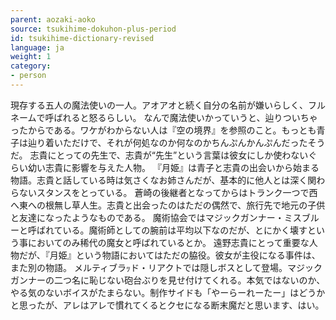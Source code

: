 ```yaml
---
parent: aozaki-aoko
source: tsukihime-dokuhon-plus-period
id: tsukihime-dictionary-revised
language: ja
weight: 1
category:
- person
---
```


現存する五人の魔法使いの一人。アオアオと続く自分の名前が嫌いらしく、フルネームで呼ばれると怒るらしい。
なんで魔法使いかっていうと、辿りついちゃったからである。ワケがわからない人は『空の境界』を参照のこと。もっとも青子は辿り着いただけで、それが何処なのか何なのかちんぷんかんぷんだったそうだ。
志貴にとっての先生で、志貴が“先生”という言葉は彼女にしか使わないぐらい幼い志貴に影響を与えた人物。
『月姫』は青子と志貴の出会いから始まる物語。志貴と話している時は気さくなお姉さんだが、基本的に他人とは深く関わらないスタンスをとっている。
蒼崎の後継者となってからはトランク一つで西へ東への根無し草人生。志貴と出会ったのはただの偶然で、旅行先で地元の子供と友達になったようなものである。
魔術協会ではマジックガンナー・ミスブルーと呼ばれている。魔術師としての腕前は平均以下なのだが、とにかく壊すという事においてのみ稀代の魔女と呼ばれているとか。
遠野志貴にとって重要な人物だが、『月姫』という物語においてはただの脇役。彼女が主役になる事件は、また別の物語。
メルティブラｯド・リアクトでは隠しボスとして登場。マジックガンナーの二つ名に恥じない砲台ぶりを見せ付けてくれる。本気ではないのか、やる気のないボイスがたまらない。制作サイドも「やーらーれーたー」はどうかと思ったが、アレはアレで慣れてくるとクセになる断末魔だと思います、はい。
